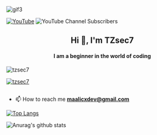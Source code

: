![gif3](https://github.com/TZSEC7/TZspam/assets/142743672/aa3b1d8b-591b-4311-bcd1-6335933ed5f3)

[![YouTube](https://img.shields.io/badge/YouTube-%23FF0000.svg?logo=YouTube&logoColor=white)](https://youtube.com/@TZSEEC7)
<img alt="YouTube Channel Subscribers" src="https://img.shields.io/youtube/channel/subscribers/UC8-vPy8ECJIhkadFR84aX2w">

<h2 align="center">Hi 👋, I'm TZsec7</h2>
<h4 align="center">I am a beginner in the world of coding</h4>

<p align="left"> <img src="https://komarev.com/ghpvc/?username=tzsec7&label=Profile%20views&color=0e75b6&style=flat" alt="tzsec7" /> </p>

<p align="left"> <a href="https://github.com/ryo-ma/github-profile-trophy"><img src="https://github-profile-trophy.vercel.app/?username=tzsec7" alt="tzsec7" /></a> </p>

<p align="left"> <a href="https://twitter.com/" target="blank"><img src="https://img.shields.io/twitter/follow/?logo=twitter&style=for-the-badge" alt="" /></a> </p>

- 📫 How to reach me **maalicxdev@gmail.com**


[![Top Langs](https://github-readme-stats.vercel.app/api/top-langs/?username=TZSEC7&layout=compact)](https://github.com/anuraghazra/github-readme-stats)

![Anurag's github stats](https://github-readme-stats.vercel.app/api?username=TZSEC7&count_private=true)
